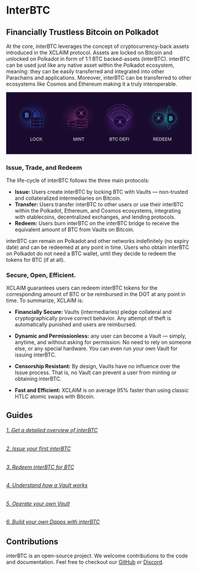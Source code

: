 # InterBTC

## Financially Trustless Bitcoin on Polkadot

At the core, interBTC leverages the concept of cryptocurrency-back assets introduced in the XCLAIM protocol. Assets are locked on Bitcoin and unlocked on Polkadot in form of 1:1 BTC backed-assets (interBTC). interBTC can be used just like any native asset within the Polkadot ecosystem, meaning: they can be easily transferred and integrated into other Parachains and applications. Moreover, interBTC can be transferred to other ecosystems like Cosmos and Ethereum making it a truly interoperable.

![Cryptocurrency-backed Assets](_assets/img/CbA.jpg)

### Issue, Trade, and Redeem

The life-cycle of interBTC follows the three main protocols:

- **Issue:** Users create interBTC by locking BTC with Vaults — non-trusted and collateralized intermediaries on Bitcoin.
- **Transfer:** Users transfer interBTC to other users or use their interBTC within the Polkadot, Ethereum, and Cosmos ecosystems, integrating with stablecoins, decentralized exchanges, and lending protocols.
- **Redeem:** Users burn interBTC on the interBTC bridge to receive the equivalent amount of BTC from Vaults on Bitcoin.

interBTC can remain on Polkadot and other networks indefinitely (no expiry date) and can be redeemed at any point in time. Users who obtain interBTC on Polkadot do not need a BTC wallet, until they decide to redeem the tokens for BTC (if at all).

### Secure, Open, Efficient.

XCLAIM guarantees users can redeem interBTC tokens for the corresponding amount of BTC or be reimbursed in the DOT at any point in time. To summarize, XCLAIM is:

- **Financially Secure:** Vaults (intermediaries) pledge collateral and cryptographically prove correct behavior. Any attempt of theft is automatically punished and users are reimbursed.

- **Dynamic and Permissionless:** any user can become a Vault — simply, anytime, and without asking for permission. No need to rely on someone else, or any special hardware. You can even run your own Vault for issuing interBTC.

- **Censorship Resistant:** By design, Vaults have no influence over the Issue process. That is, no Vault can prevent a user from minting or obtaining interBTC.

- **Fast and Efficient:** XCLAIM is on average 95% faster than using classic HTLC atomic swaps with Bitcoin.

## Guides

###### [1. Get a detailed overview of interBTC](start/overview.md)

###### [2. Issue your first interBTC](start/issue.md)

###### [3. Redeem interBTC for BTC](start/redeem.md)

###### [4. Understand how a Vault works](vault/overview.md)

###### [5. Operate your own Vault](vault/guide.md)

###### [6. Build your own Dapps with interBTC](developers/integration.md)

## Contributions

interBTC is an open-source project. We welcome contributions to the code and documentation. Feel free to checkout our [GitHub](https://github.com/interlay) or [Discord](https://discord.gg/KgCYK3MKSf).
